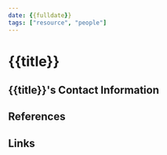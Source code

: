 ```yaml
---
date: {{fulldate}}
tags: ["resource", "people"]
---
```


# {{title}}

## {{title}}'s Contact Information

## References

## Links

